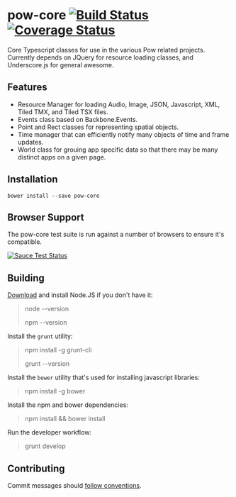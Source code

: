 # pow-core [![Build Status](https://travis-ci.org/justindujardin/pow-core.svg?branch=master)](https://travis-ci.org/justindujardin/pow-core) [![Coverage Status](https://img.shields.io/coveralls/justindujardin/pow-core.svg)](https://coveralls.io/r/justindujardin/pow-core?branch=master)

Core Typescript classes for use in the various Pow related projects.  Currently depends on JQuery for resource loading classes, and Underscore.js for general awesome.

## Features
 
- Resource Manager for loading Audio, Image, JSON, Javascript, XML, Tiled TMX, and Tiled TSX files.
- Events class based on Backbone.Events.
- Point and Rect classes for representing spatial objects.
- Time manager that can efficiently notify many objects of time and frame updates.
- World class for grouing app specific data so that there may be many distinct apps on a given page.


## Installation

`bower install --save pow-core`

## Browser Support

The pow-core test suite is run against a number of browsers to ensure it's compatible.

[![Sauce Test Status](https://saucelabs.com/browser-matrix/powcore.svg)](https://saucelabs.com/u/powcore)

## Building

[Download](http://nodejs.org/) and install Node.JS if you don't have it:

> node --version
>
> npm --version

Install the `grunt` utility:

> npm install -g grunt-cli
>
> grunt --version

Install the `bower` utility that's used for installing javascript libraries:

> npm install -g bower

Install the npm and bower dependencies:

> npm install && bower install

Run the developer workflow:

> grunt develop

## Contributing

Commit messages should [follow conventions](https://github.com/justindujardin/pow-core/blob/master/CONVENTIONS.md).

